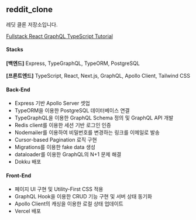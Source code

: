 ## reddit_clone

레딧 클론 저장소입니다.

[Fullstack React GraphQL TypeScript Tutorial](https://youtu.be/I6ypD7qv3Z8)

#### Stacks
**[백엔드]** Express, TypeGraphQL, TypeORM, PostgreSQL

**[프론트엔드]** TypeScript, React, Next.js, GraphQL, Apollo Client, Tailwind CSS

#### Back-End

- Express 기반 Apollo Server 셋업
- TypeORM을 이용한 PostgreSQL 데이터베이스 연결
- TypeGraphQL을 이용한 GraphQL Schema 정의 및 GraphQL API 개발
- Redis client를 이용한 세션 기반 로그인 인증
- Nodemailer를 이용하여 비밀번호를 변경하는 링크를 이메일로 발송
- Cursor-based Pagination 로직 구현
- Migrations를 이용한 fake data 생성
- dataloader를 이용한 GraphQL의 N+1 문제 해결
- Dokku 배포 

#### Front-End

- 페이지 UI 구현 및 Utility-First CSS 적용
- GraphQL Hook을 이용한 CRUD 기능 구현 및 서버 상태 동기화
- Apollo Client의 캐싱을 이용한 로컬 상태 업데이트
- Vercel 배포
